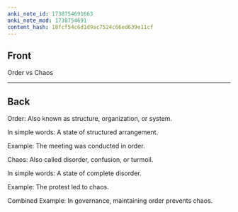 ```yaml
---
anki_note_id: 1738754691663
anki_note_mod: 1738754691
content_hash: 18fcf54c6d1d9ac7524c66ed639e11cf
---
```


## Front

Order vs Chaos

<hr/>

## Back

Order: Also known as structure, organization, or system.  
  
In simple words: A state of structured arrangement.  
  
Example: The meeting was conducted in order.  
  
Chaos: Also called disorder, confusion, or turmoil.  
  
In simple words: A state of complete disorder.  
  
Example: The protest led to chaos.  
  
Combined Example: In governance, maintaining order prevents chaos.